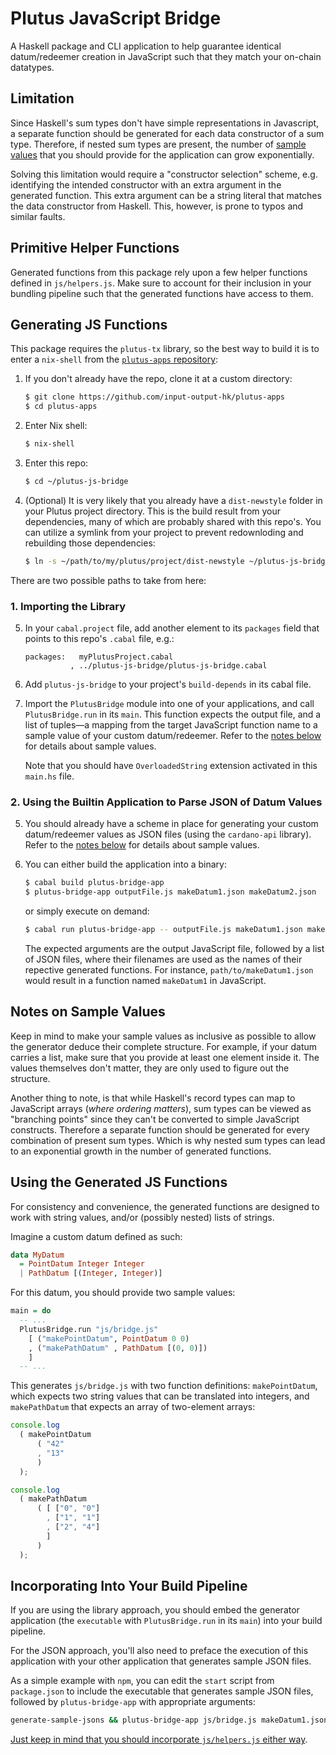 # Plutus JavaScript Bridge

A Haskell package and CLI application to help guarantee identical
datum/redeemer creation in JavaScript such that they match your on-chain
datatypes.


## Limitation

Since Haskell's sum types don't have simple representations in Javascript, a
separate function should be generated for each data constructor of a sum type.
Therefore, if nested sum types are present, the number of
[sample values](#notes-on-sample-values) that you should provide for the
application can grow exponentially.

Solving this limitation would require a "constructor selection" scheme, e.g.
identifying the intended constructor with an extra argument in the generated
function. This extra argument can be a string literal that matches the data
constructor from Haskell. This, however, is prone to typos and similar faults.


## Primitive Helper Functions

Generated functions from this package rely upon a few helper functions defined
in `js/helpers.js`. Make sure to account for their inclusion in your bundling
pipeline such that the generated functions have access to them.


## Generating JS Functions

This package requires the `plutus-tx` library, so the best way to build it
is to enter a `nix-shell` from the
[`plutus-apps` repository](https://github.com/input-output-hk/plutus-apps):

  1. If you don't already have the repo, clone it at a custom directory:
     ```bash
     $ git clone https://github.com/input-output-hk/plutus-apps
     $ cd plutus-apps
     ```

  2. Enter Nix shell:
     ```bash
     $ nix-shell
     ```

  3. Enter this repo:
     ```bash
     $ cd ~/plutus-js-bridge
     ```

  4. (Optional) It is very likely that you already have a `dist-newstyle`
     folder in your Plutus project directory. This is the build result from
     your dependencies, many of which are probably shared with this repo's.
     You can utilize a symlink from your project to prevent redownloding and
     rebuilding those dependencies:
     ```bash
     $ ln -s ~/path/to/my/plutus/project/dist-newstyle ~/plutus-js-bridge/dist-newstyle
     ```

There are two possible paths to take from here:

### 1. Importing the Library

  5. In your `cabal.project` file, add another element to its `packages` field
     that points to this repo's `.cabal` file, e.g.:
     ```
     packages:   myPlutusProject.cabal
               , ../plutus-js-bridge/plutus-js-bridge.cabal
     ```

  6. Add `plutus-js-bridge` to your project's `build-depends` in its
     cabal file.

  7. Import the `PlutusBridge` module into one of your applications, and call
     `PlutusBridge.run` in its `main`. This function expects the output file,
     and a list of tuples—a mapping from the target JavaScript function name
     to a sample value of your custom datum/redeemer.  Refer to the
     [notes below](#notes-on-sample-values) for details about sample values.

     Note that you should have `OverloadedString` extension activated in this
     `main.hs` file.

### 2. Using the Builtin Application to Parse JSON of Datum Values

  5. You should already have a scheme in place for generating your custom
     datum/redeemer values as JSON files (using the `cardano-api` library).
     Refer to the [notes below](#notes-on-sample-values) for details about
     sample values.

  6. You can either build the application into a binary:
     ```bash
     $ cabal build plutus-bridge-app
     $ plutus-bridge-app outputFile.js makeDatum1.json makeDatum2.json
     ```
     or simply execute on demand:
     ```bash
     $ cabal run plutus-bridge-app -- outputFile.js makeDatum1.json makeDatum2.json
     ```

     The expected arguments are the output JavaScript file, followed by a list
     of JSON files, where their filenames are used as the names of their
     repective generated functions. For instance, `path/to/makeDatum1.json`
     would result in a function named `makeDatum1` in JavaScript.


## Notes on Sample Values

Keep in mind to make your sample values as inclusive as possible to allow the
generator deduce their complete structure. For example, if your datum carries
a list, make sure that you provide at least one element inside it. The values
themselves don't matter, they are only used to figure out the structure.

Another thing to note, is that while Haskell's record types can map to
JavaScript arrays (_where ordering matters_), sum types can be viewed as
"branching points" since they can't be converted to simple JavaScript
constructs. Therefore a separate function should be generated for every
combination of present sum types. Which is why nested sum types can lead to an
exponential growth in the number of generated functions.


## Using the Generated JS Functions

For consistency and convenience, the generated functions are designed to work
with string values, and/or (possibly nested) lists of strings.

Imagine a custom datum defined as such:
```haskell
data MyDatum
  = PointDatum Integer Integer
  | PathDatum [(Integer, Integer)]
```

For this datum, you should provide two sample values:
```haskell
main = do
  -- ...
  PlutusBridge.run "js/bridge.js"
    [ ("makePointDatum", PointDatum 0 0)
    , ("makePathDatum" , PathDatum [(0, 0)])
    ]
  -- ...
```

This generates `js/bridge.js` with two function definitions: `makePointDatum`,
which expects two string values that can be translated into integers, and
`makePathDatum` that expects an array of two-element arrays:
```js
console.log
  ( makePointDatum
      ( "42"
      , "13"
      )
  );

console.log
  ( makePathDatum
      ( [ ["0", "0"]
        , ["1", "1"]
        , ["2", "4"]
        ]
      )
  );
```


## Incorporating Into Your Build Pipeline

If you are using the library approach, you should embed the generator
application (the `executable` with `PlutusBridge.run` in its `main`) into your
build pipeline.

For the JSON approach, you'll also need to preface the execution of this
application with your other application that generates sample JSON files.

As a simple example with `npm`, you can edit the `start` script from
`package.json` to include the executable that generates sample JSON files,
followed by `plutus-bridge-app` with appropriate arguments:
```bash
generate-sample-jsons && plutus-bridge-app js/bridge.js makeDatum1.json makeDatum2.json && ...
```

[Just keep in mind that you should incorporate `js/helpers.js` either way](#primitive-helper-functions).




